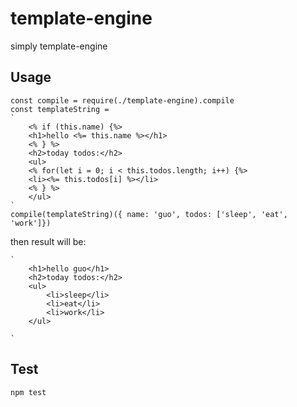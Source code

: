 # template-engine
simply template-engine

## Usage
```
const compile = require(./template-engine).compile
const templateString = 
`
	<% if (this.name) {%>
	<h1>hello <%= this.name %></h1>
	<% } %>
	<h2>today todos:</h2>
	<ul>
	<% for(let i = 0; i < this.todos.length; i++) {%>
	<li><%= this.todos[i] %></li>
	<% } %>
	</ul>
`
compile(templateString)({ name: 'guo', todos: ['sleep', 'eat', 'work']})
```

then result will be:

```
`
	<h1>hello guo</h1>
	<h2>today todos:</h2>
	<ul>
		<li>sleep</li>
		<li>eat</li>
		<li>work</li>
	</ul>

`
```

## Test
```
npm test
```